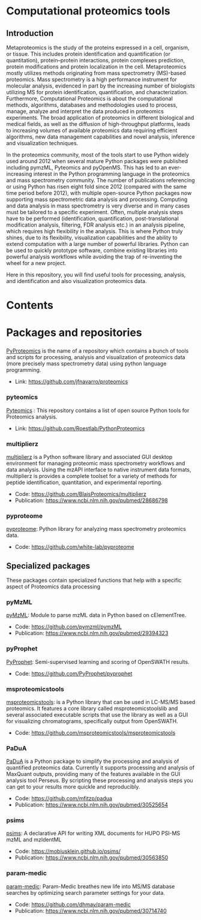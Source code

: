 # Computational proteomics tools
## Introduction

Metaproteomics is the study of the proteins expressed in a cell, organism, or tissue. This includes protein identification and quantification (or quantitation), protein–protein interactions, protein complexes prediction, protein modifications and protein localization in the cell. Metaproteomics mostly utilizes methods originating from mass spectrometry (MS)-based proteomics. Mass spectrometry is a high performance instrument for molecular analysis, evidenced in part by the increasing number of biologists utilizing MS for protein identification, quantification, and characterization. Furthermore, Computational Proteomics is about the computational methods, algorithms, databases and methodologies used to process, manage, analyze and interpret the data produced in proteomics experiments. The broad application of proteomics in different biological and medical fields, as well as the diffusion of high-throughput platforms, leads to increasing volumes of available proteomics data requiring efficient algorithms, new data management capabilities and novel analysis, inference and visualization techniques. 

In the proteomics community, most of the tools start to use Python widely used around 2012 when several mature Python packages were published including pymzML, Pyteomics and pyOpenMS. This has led to an ever-increasing interest in the Python programming language in the proteomics and mass spectrometry community. The number of publications referencing or using Python has risen eight fold since 2012 (compared with the same time period before 2012), with multiple open-source Python packages now supporting mass spectrometric data analysis and processing. Computing and data analysis in mass spectrometry is very diverse and in many cases must be tailored to a specific experiment. Often, multiple analysis steps have to be performed (identification, quantification, post-translational modification analysis, filtering, FDR analysis etc.) in an analysis pipeline, which requires high flexibility in the analysis. This is where Python truly shines, due to its flexibility, visualization capabilities and the ability to extend computation with a large number of powerful libraries. Python can be used to quickly prototype software, combine existing libraries into powerful analysis workflows while avoiding the trap of re-inventing the wheel for a new project.

Here in this repository, you will find useful tools for processing, analysis, and identification and also visualization proteomics data.


# Contents




# Packages and repositories 


<a name="PyProteomics"></a>
### 

[PyProteomics](https://github.com/jfnavarro/proteomics) is the name of a repository which contains a bunch of tools and scripts for processing, analysis and visualization of proteomics data (more precisely mass spectrometry data) using python language programming. 

* Link: https://github.com/jfnavarro/proteomics


<a name="PythonProteomics"></a>
### pyteomics

[Pyteomics](https://pyteomics.readthedocs.io/en/latest/) : This repository contains a list of open source Python tools for Proteomics analysis. 

* Link: https://github.com/Roestlab/PythonProteomics

<a name="multiplierz"></a>
### multiplierz
[multiplierz](https://github.com/BlaisProteomics/multiplierz) is a Python software library and associated GUI desktop environment for managing proteomic mass spectrometry workflows and data analysis. Using the mzAPI interface to native instrument data formats, multiplierz is provides a complete toolset for a variety of methods for peptide identification, quantitation, and experimental reporting.

* Code: https://github.com/BlaisProteomics/multiplierz
* Publication: https://www.ncbi.nlm.nih.gov/pubmed/28686798

<a name="pyproteome"></a>
### pyproteome

[pyproteome](https://github.com/white-lab/pyproteome): Python library for analyzing mass spectrometry proteomics data.

* Code: https://github.com/white-lab/pyproteome

## Specialized packages

These packages contain specialized functions that help with a specific aspect of Proteomics data processing

<a name="pyMzML"></a>
### pyMzML

[pyMzML](https://pymzml.readthedocs.io/en/latest/): Module to parse mzML data in Python based on cElementTree.

* Code: https://github.com/pymzml/pymzML
* Publication: https://www.ncbi.nlm.nih.gov/pubmed/29394323

<a name="pyProphet"></a>
### pyProphet

[PyProphet](https://github.com/PyProphet/pyprophet): Semi-supervised learning and scoring of OpenSWATH results.

* Code: https://github.com/PyProphet/pyprophet

<a name="msproteomicstools"></a>
### msproteomicstools

[msproteomicstools](http://msproteomicstools.roestlab.org/): is a Python library that can be used in LC-MS/MS based proteomics. It features a core library called msproteomicstoolslib and several associated executable scripts that use the library as well as a GUI for visualizing chromatograms, specifically output from OpenSWATH.

* Code: https://github.com/msproteomicstools/msproteomicstools

<a name="PaDuA"></a>
### PaDuA
[PaDuA](https://padua.readthedocs.io/en/latest/) is a Python package to simplify the processing and analysis of quantified proteomics data. Currently it supports processing and analysis of MaxQuant outputs, providing many of the features available in the GUI analysis tool Perseus. By scripting these processing and analysis steps you can get to your results more quickle and reproducibly.

* Code: https://github.com/mfitzp/padua
* Publication: https://www.ncbi.nlm.nih.gov/pubmed/30525654

<a name="psims"></a>
### psims

[psims](https://mobiusklein.github.io/psims/docs/build/html/): A declarative API for writing XML documents for HUPO PSI-MS mzML and mzIdentML

* Code: https://mobiusklein.github.io/psims/
* Publication: https://www.ncbi.nlm.nih.gov/pubmed/30563850

<a name="param-medic"></a>
### param-medic

[param-medic](https://github.com/dhmay/param-medic): Param-Medic breathes new life into MS/MS database searches by optimizing search parameter settings for your data.

* Code: https://github.com/dhmay/param-medic
* Publication: https://www.ncbi.nlm.nih.gov/pubmed/30714740
